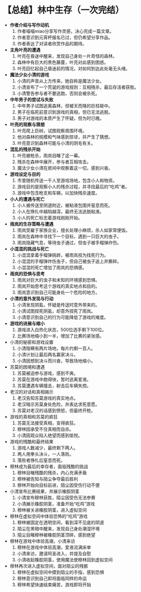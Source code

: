 # 【总结】林中生存（一次完结）

-   **作者介绍与写作动机**
    1.  作者喵喵miao分享写作灵感，决心完成一篇文章。
    2.  作者意识到元宵杯报名已过，但仍希望分享作品。
    3.  作者表达了对读者欣赏作品的期待。
-   **主角叶亮的遭遇**
    1.  叶亮在昏迷中醒来，发现自己身处一片奇怪的森林。
    2.  森林中有巨大的黑色藤蔓，叶亮对此感到困惑。
    3.  叶亮回忆起自己昏迷前的情况，对如何到达此处毫无头绪。
-   **魔法少女小清的游戏**
    1.  小清的声音从上方传来，她自称是魔法少女。
    2.  小清宣布了一个荒诞的游戏规则：互相残杀，最后存活者获胜。
    3.  小清警告参与者不要逃跑，否则会被杀死。
-   **中年男子的尝试与失败**
    1.  中年男子试图逃离森林，但被天而降的巨柱砸中。
    2.  男子在临死前意识到游戏的真相，但已无法逃脱。
    3.  男子对游戏的本质产生了怀疑，但为时已晚。
-   **叶亮的观察与猜想**
    1.  叶亮爬上巨树，试图观察周围环境。
    2.  他对森林的规模和气味感到惊讶，并产生了猜想。
    3.  叶亮意识到森林可能与小清的阴毛有关。
-   **混乱的残杀开始**
    1.  叶亮被枪杀，雨岚目睹了这一幕。
    2.  残杀在森林中展开，参与者互相攻击。
    3.  魔法少女小清在房间中观察着这一切，感到兴奋。
-   **游戏设定与目的**
    1.  市里随机传送一千人至游戏场地，包含小人和物资。
    2.  游戏目的是观察小人的残杀过程，并寻找最后的“吃鸡”者。
    3.  游戏中包含枪支和车辆，以加快残杀速度。
-   **小人的遭遇与死亡**
    1.  小人被传送至阴道附近，被粘液包围并窒息而死。
    2.  小人在挣扎中越陷越深，最终无法逃脱粘液。
    3.  小人的死亡标志着游戏刚刚开始。
-   **雨岚的生存策略与遭遇**
    1.  雨岚受雇于家族企业，擅长处理小麻烦，杀人如家常便饭。
    2.  雨岚在森林中寻找下一个目标，遇到一只巨大的虫子。
    3.  雨岚隐藏气息，等待虫子通过，但虫子被手榴弹炸伤。
-   **小混混的挑战与死亡**
    1.  小混混拿着手榴弹挑衅，被雨岚视为找死行为。
    2.  小混混的手榴弹炸伤虫子，但自己被虫子追上并撕碎。
    3.  小混混的死亡增加了雨岚的恐惧感。
-   **雨岚的恐惧与思考**
    1.  雨岚对巨大的虫子和未知的环境感到恐惧。
    2.  雨岚开始思考这个游戏的真实地点和目的。
    3.  雨岚意识到自己可能身处一个危险的地方。
-   **小清的意外发现与行动**
    1.  小清发现阴虱，怀疑是传送时意外带来的。
    2.  小清试图捏死阴虱，却意外捏死了雨岚。
    3.  小清意识到自己的行为可能降低了游戏的难度。
-   **游戏的进展与缩小**
    1.  游戏进入白热化状态，500位选手剩下100位。
    2.  比赛场地缩小到一半，增加了比赛的紧张感。
-   小清的秘密和游戏设置
    1.  小清隐瞒有两片场地，每片约剩一百人。
    2.  小清计划让最后两名赢家决斗。
    3.  小清因想到决斗而兴奋，导致场地缩小。
-   苏莫的困境和遭遇
    1.  苏莫被迫参与游戏，感到不爽。
    2.  苏莫在游戏中跑得快，暂时逃离爱液。
    3.  苏莫遭遇车辆撞击，射击后车辆失控。
-   老汉的对话和真相揭示
    1.  老汉告知苏莫游戏的真实地点。
    2.  老汉暗示苏莫身处危险，并表达求死意愿。
    3.  苏莫对老汉的话感到愤怒，但最终开枪。
-   游戏的真相和苏莫的疯狂
    1.  苏莫无法接受真相，变得疯狂。
    2.  穆林因承受不住真相而自杀。
    3.  小清因观众陷入绝望而感到愉悦。
-   游戏的残酷和最终结果
    1.  游戏人数减少，最终剩下两人。
    2.  两人用拳头决斗，一人落败。
    3.  落败者挣扎后窒息而死。
-   穆林成为最后的幸存者，面临残酷的挑战
    1.  穆林目睹残酷的残杀，内心充满矛盾
    2.  穆林被告知与陌尘争夺最后胜利
    3.  穆林开始向目标前进，陌尘因受伤行动不便
-   小清宣布比赛结果，并展示橡胶阴茎
    1.  小清宣布穆林获胜，陌尘因受伤无法参赛
    2.  小清展示橡胶阴茎，准备开始“吃鸡”游戏
    3.  穆林被关进橡胶阴茎，进入虚拟空间
-   穆林在虚拟空间中体验恐怖的“吃鸡”游戏
    1.  穆林被固定在透明空间，看到深不见底的阴道
    2.  陌尘在黑暗中醒来，发现自己身处潮湿环境
    3.  陌尘目睹穆林被橡胶阴茎顶碎，感到绝望
-   穆林在游戏中体验高潮，小清来访
    1.  穆林在游戏中体验高潮，爱液流满床单
    2.  小清来访，邀请阿圣进入，并提及自慰
    3.  小清收起橡胶阴茎，使用魔法使穆林回到虚拟空间
-   穆林再次进入虚拟空间，面对陌尘的残骸
    1.  穆林在虚拟空间中摸到陌尘的手指，感到恐惧
    2.  穆林意识到自己即将面临同样的命运
    3.  穆林希望快速结束痛苦，游戏即将开始